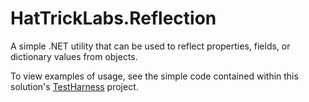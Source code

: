 # HatTrickLabs.Reflection

A simple .NET utility that can be used to reflect properties, fields, or dictionary values from objects.

To view examples of usage, see the simple code contained within this solution's [TestHarness](/src/HatTrick.Reflection.TestHarness/Program.cs) project.
